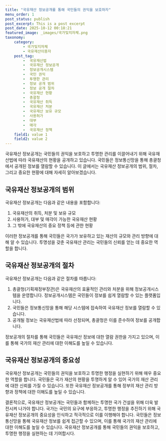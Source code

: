 ```yaml
---
title: "국유재산 정보공개를 통해 국민들의 권익을 보호하자"
menu_order: 1
post_status: publish
post_excerpt: This is a post excerpt
post_date: 2025-10-12 00:18:21
featured_image: _images/국가및지자체.png
taxonomy:
    category:
        - 국가및지자체
        - 국유재산이용자
    post_tag:
        -  국유재산법
        -  국유재산 정보공개
        -  정보공개시스템
        -  국민 권익
        -  투명한 관리
        -  정보 공개 범위
        -  정보 공개 절차
        -  국유재산 현황
        -  총괄청
        -  국유재산 취득
        -  국유재산 처분
        -  국유재산 보유 규모
        -  사용허가
        -  대부
        -  매각
        -  국유재산 정책
    field1: value 1
    field2: value 2
---
```




국유재산 정보공개는 국민들의 권익을 보호하고 투명한 관리를 이끌어내기 위해 국유재산법에 따라 국유재산의 현황을 공개하고 있습니다. 국민들은 정보통신망을 통해 총괄청에서 공개된 정보를 열람할 수 있습니다. 이 글에서는 국유재산 정보공개의 범위, 절차, 그리고 중요한 현황에 대해 자세히 알아보겠습니다.

## 국유재산 정보공개의 범위

국유재산 정보공개는 다음과 같은 내용을 포함합니다:

1. 국유재산의 취득, 처분 및 보유 규모
2. 사용허가, 대부 및 매각이 가능한 국유재산 현황
3. 그 밖에 국유재산의 중요 정책 등에 관한 현황

이러한 정보공개를 통해 국민들은 국가가 보유하고 있는 재산의 규모와 관리 방향에 대해 알 수 있습니다. 투명성을 갖춘 국유재산 관리는 국민들의 신뢰를 얻는 데 중요한 역할을 합니다.

## 국유재산 정보공개의 절차

국유재산 정보공개는 다음과 같은 절차를 따릅니다:

1. 총괄청(기획재정부장관)은 국유재산의 효율적인 관리와 처분을 위해 정보공개시스템을 운영합니다. 정보공개시스템은 국민들이 정보를 쉽게 열람할 수 있는 플랫폼입니다.
2. 국민들은 정보통신망을 통해 해당 시스템에 접속하여 국유재산 정보를 열람할 수 있습니다.
3. 공개될 정보는 국유재산법에 따라 선정되며, 총괄청은 이를 준수하여 정보를 공개합니다.

정보공개의 절차를 통해 국민들은 국유재산 정보에 대한 열람 권한을 가지고 있으며, 이를 통해 국가의 재산 관리에 대한 이해도를 높일 수 있습니다.

## 국유재산 정보공개의 중요성

국유재산 정보공개는 국민들의 권익을 보호하고 투명한 행정을 실현하기 위해 매우 중요한 역할을 합니다. 국민들은 국가 재산의 현황을 투명하게 알 수 있어 국가의 재산 관리에 대한 신뢰를 가질 수 있습니다. 또한 국유재산 정보공개를 통해 정부의 재산 관리 방향과 정책에 대한 이해도를 높일 수 있습니다. 

결론적으로, 국유재산 정보공개는 국민들과 함께하는 투명한 국가 건설을 위해 더욱 발전시켜 나가야 합니다. 국가는 국민의 요구에 부응하고, 투명한 행정을 추진하기 위해 국유재산 정보공개의 중요성을 인식하고 적극적으로 이를 이행해야 합니다. 국민들은 정보통신망을 통해 국유재산 정보를 쉽게 접근할 수 있으며, 이를 통해 국가의 재산 관리에 대한 이해도를 높일 수 있습니다. 국유재산 정보공개를 통해 국민들의 권익을 보호하고, 투명한 행정을 실현하는 데 기여합시다.
